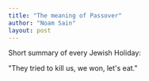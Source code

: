 ```yaml
---
title: "The meaning of Passover"
author: "Noam Sain"
layout: post
---
```


Short summary of every Jewish Holiday:

"They tried to kill us, we won, let's eat."
